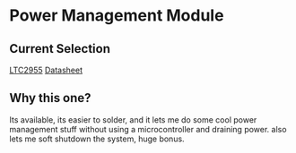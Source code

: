 # Power Management Module
## Current Selection
[LTC2955](https://www.mouser.co.uk/ProductDetail/Analog-Devices/LTC2955CTS8-1TRMPBF?qs=hVkxg5c3xu%252B6Fq1Ir3bkGg%3D%3D)
[Datasheet](https://www.mouser.co.uk/datasheet/2/609/2955fa-1271180.pdf)

## Why this one?
Its available, its easier to solder, and it lets me do some cool power management stuff without using a microcontroller and draining power. also lets me soft shutdown the system, huge bonus.